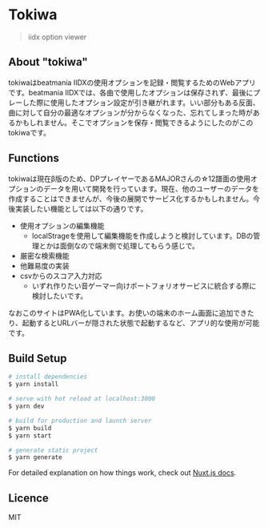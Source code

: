 # Tokiwa

> iidx option viewer

## About "tokiwa"

tokiwaはbeatmania IIDXの使用オプションを記録・閲覧するためのWebアプリです。beatmania IIDXでは、各曲で使用したオプションは保存されず、最後にプレーした際に使用したオプション設定が引き継がれます。いい部分もある反面、曲に対して自分の最適なオプションが分からなくなった、忘れてしまった時があるかもしれません。そこでオプションを保存・閲覧できるようにしたのがこのtokiwaです。

## Functions

tokiwaは現在β版のため、DPプレイヤーであるMAJORさんの☆12譜面の使用オプションのデータを用いて開発を行っています。現在、他のユーザーのデータを作成することはできませんが、今後の展開でサービス化するかもしれません。今後実装したい機能としては以下の通りです。

- 使用オプションの編集機能
  - localStrageを使用して編集機能を作成しようと検討しています。DBの管理とかは面倒なので端末側で処理してもらう感じで。
- 厳密な検索機能
- 他難易度の実装
- csvからのスコア入力対応
  - いずれ作りたい音ゲーマー向けポートフォリオサービスに統合する際に検討したいです。

なおこのサイトはPWA化しています。お使いの端末のホーム画面に追加できたり、起動するとURLバーが隠された状態で起動するなど、アプリ的な使用が可能です。

## Build Setup

``` bash
# install dependencies
$ yarn install

# serve with hot reload at localhost:3000
$ yarn dev

# build for production and launch server
$ yarn build
$ yarn start

# generate static project
$ yarn generate
```

For detailed explanation on how things work, check out [Nuxt.js docs](https://nuxtjs.org).

## Licence
MIT
